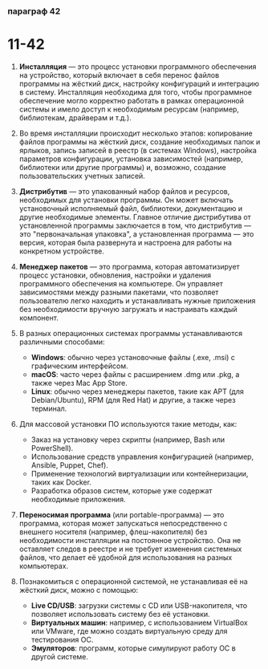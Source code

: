 ### параграф 42
# 11-42
1. **Инсталляция** — это процесс установки программного обеспечения на устройство, который включает в себя перенос файлов программы на жёсткий диск, настройку конфигураций и интеграцию в систему. Инсталляция необходима для того, чтобы программное обеспечение могло корректно работать в рамках операционной системы и имело доступ к необходимым ресурсам (например, библиотекам, драйверам и т.д.).

2. Во время инсталляции происходит несколько этапов: копирование файлов программы на жёсткий диск, создание необходимых папок и ярлыков, запись записей в реестр (в системах Windows), настройка параметров конфигурации, установка зависимостей (например, библиотеки или другие программы) и, возможно, создание пользовательских учетных записей.

3. **Дистрибутив** — это упакованный набор файлов и ресурсов, необходимых для установки программы. Он может включать установочный исполняемый файл, библиотеки, документацию и другие необходимые элементы. Главное отличие дистрибутива от установленной программы заключается в том, что дистрибутив — это "первоначальная упаковка", а установленная программа — это версия, которая была развернута и настроена для работы на конкретном устройстве.

4. **Менеджер пакетов** — это программа, которая автоматизирует процесс установки, обновления, настройки и удаления программного обеспечения на компьютере. Он управляет зависимостями между разными пакетами, что позволяет пользователю легко находить и устанавливать нужные приложения без необходимости вручную загружать и настраивать каждый компонент.

5. В разных операционных системах программы устанавливаются различными способами:
   - **Windows**: обычно через установочные файлы (.exe, .msi) с графическим интерфейсом.
   - **macOS**: часто через файлы с расширением .dmg или .pkg, а также через Mac App Store.
   - **Linux**: обычно через менеджеры пакетов, такие как APT (для Debian/Ubuntu), RPM (для Red Hat) и другие, а также через терминал.

6. Для массовой установки ПО используются такие методы, как:
   - Заказ на установку через скрипты (например, Bash или PowerShell).
   - Использование средств управления конфигурацией (например, Ansible, Puppet, Chef).
   - Применение технологий виртуализации или контейнеризации, таких как Docker.
   - Разработка образов систем, которые уже содержат необходимые приложения.

7. **Переносимая программа** (или portable-программа) — это программа, которая может запускаться непосредственно с внешнего носителя (например, флеш-накопителя) без необходимости инсталляции на постоянное устройство. Она не оставляет следов в реестре и не требует изменения системных файлов, что делает её удобной для использования на разных компьютерах.

8. Познакомиться с операционной системой, не устанавливая её на жёсткий диск, можно с помощью:
   - **Live CD/USB**: загрузки системы с CD или USB-накопителя, что позволяет использовать систему без её установки.
   - **Виртуальных машин**: например, с использованием VirtualBox или VMware, где можно создать виртуальную среду для тестирования ОС.
   - **Эмуляторов**: программ, которые симулируют работу ОС в другой системе.



